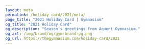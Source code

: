 ```yaml
---
layout: meta
permalink: /holiday-card/2021/meta/
page_title: "2021 Holiday Card | Gymnasium"
og_title: "2021 Holiday Card"
og_description: "Season's greetings from Aquent Gymnasium."
og_art: /img/brand/og/gym-brand-og.png
og_url: https://thegymnasium.com/holiday-card/2021
---
```

